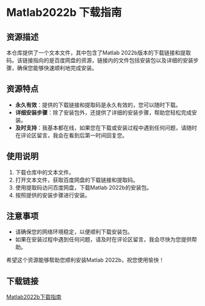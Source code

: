 # Matlab2022b 下载指南

## 资源描述
本仓库提供了一个文本文件，其中包含了Matlab 2022b版本的下载链接和提取码。该链接指向的是百度网盘的资源，链接内的文件包括安装包以及详细的安装步骤，确保您能够快速顺利地完成安装。

## 资源特点
- **永久有效**：提供的下载链接和提取码是永久有效的，您可以随时下载。
- **详细安装步骤**：除了安装包外，还提供了详细的安装步骤，帮助您轻松完成安装。
- **及时支持**：我基本都在线，如果您在下载或安装过程中遇到任何问题，请随时在评论区留言，我会在看到后第一时间回复您。

## 使用说明
1. 下载仓库中的文本文件。
2. 打开文本文件，获取百度网盘的下载链接和提取码。
3. 使用提取码访问百度网盘，下载Matlab 2022b的安装包。
4. 按照提供的安装步骤进行安装。

## 注意事项
- 请确保您的网络环境稳定，以便顺利下载安装包。
- 如果在安装过程中遇到任何问题，请及时在评论区留言，我会尽快为您提供帮助。

希望这个资源能够帮助您顺利安装Matlab 2022b，祝您使用愉快！

## 下载链接

[Matlab2022b下载指南](https://pan.quark.cn/s/1cb00c9eec51)